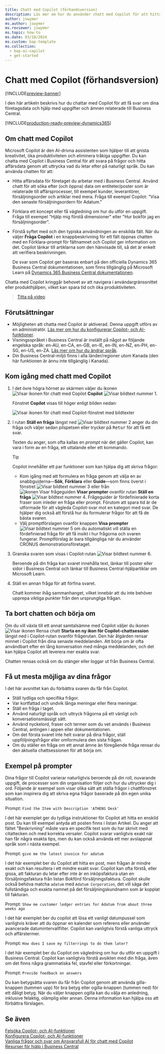```yaml
---
title: Chatt med Copilot (förhandsversion)
description: Läs mer om hur du använder chatt med Copilot för att hitta data och få hjälp i Business Central.
author: jswymer
ms.author: jswymer
ms.reviewer: jswymer
ms.topic: how-to
ms.date: 03/18/2024
ms.custom: bap-template
ms.collection:
  - bap-ai-copilot
  - get-started
---
```


# Chatt med Copilot (förhandsversion)

[!INCLUDE[preview-banner](includes/preview-banner.md)]

I den här artikeln beskrivs hur du chattar med Copilot för att få svar om dina företagsdata och hjälp med uppgifter och ämnen relaterade till Business Central.

[!INCLUDE[production-ready-preview-dynamics365](includes/production-ready-preview-dynamics365.md)]

## Om chatt med Copilot

Microsoft Copilot är den AI-drivna assistenten som hjälper till att gnista kreativitet, öka produktiviteten och eliminera tråkiga uppgifter. Du kan chatta med Copilot i Business Central för att svara på frågor och hitta affärsdata genom att uttrycka vad du letar efter på naturligt språk. Du kan använda chatten för att:

- Hitta affärsdata för företaget du arbetar med i Business Central. Använd chatt för att söka efter (och öppna) data om entiteter/poster som är relaterade till affärsprocesser, till exempel kunder, leverantörer, försäljningsorder och artiklar med mera. Fråga till exempel Copilot: "Visa den senaste försäljningsordern för Adatum."
- Förklara ett koncept eller få vägledning om hur du utför en uppgift. Fråga till exempel "Hjälp mig förstå dimensioner" eller "Hur bokför jag en försäljningsorder".
- Förstå syftet med och den typiska användningen av enskilda fält. När du väljer **Fråga Copilot** i en knappbeskrivning för ett fält öppnas chatten med en Förklara-prompt för fältnamnet och Copilot ger information om det. Copilot länkar till artiklarna som den hänvisade till, så det är enkelt att verifiera beskrivningen.

  De svar som Copilot ger baseras enbart på den officiella Dynamics 365 Business Central dokumentationen, som finns tillgänglig på Microsoft Learn på [Dynamics 365 Business Central dokumentationen](/dynamics365/business-central/).

Chatta med Copilot kringgår behovet av att navigera i användargränssnittet eller produkthjälpen, vilket kan spara tid och öka produktiviteten.
  
> [Titta på video](https://go.microsoft.com/fwlink/?linkid=2250609)

## Förutsättningar

- Möjligheten att chatta med Copilot är aktiverad. Denna uppgift utförs av en administratör. [Läs mer om hur du konfigurerar Copilot- och AI-funktioner](enable-ai.md).
- Visningsspråket i Business Central är inställt på något av följande engelska språk: en-AU, en-CA, en-GB, en-IE, en-IN, en-NZ, en-PH, en-SG, en-US, en-ZA. [Läs mer om hur du ändrar språk](ui-change-basic-settings.md#language).
- Din Business Central-miljö finns i alla länder/regioner utom Kanada (den här funktionen är ännu inte tillgänglig i Kanada).

## Kom igång med chatt med Copilot

1. I det övre högra hörnet av skärmen väljer du ikonen ![Visar ikonen för chatt med Copilot](media/chat-copilot-icon.png) **Copilot** ![Visar bildtext nummer 1](media/callout-number-1.svg).

   Fönstret **Copilot** visas till höger enligt bilden nedan:

    ![Visar ikonen för chatt med Copilot-fönstret med bildtexter](media/chat-with-copilot-pane.svg)

1. I rutan **Ställ en fråga** längst ned ![Visar bildtext nummer 2](media/callout-number-2.svg) anger du din fråga och väljer sedan pilspetsen eller trycker på <kbd>Retur</kbd> för att få ett svar.

   Texten du anger, som ofta kallas en *prompt* när det gäller Copilot, kan vara i form av en fråga, ett uttalande eller ett kommando.

   > [!TIP]
   > Copilot innehåller ett par funktioner som kan hjälpa dig att skriva frågor:
   > - Kom igång med att formulera en fråga genom att välja en av snabbguiderna&mdash;**Sök**, **Förklara** eller **Guide**&mdash;som finns överst i fönstret ![Visar bildtext nummer 3](media/callout-number-3.svg) eller från ![ikonen Visar frågeguiden](media/prompt-guide-icon.png) **Visar prompter** ovanför rutan **Ställ en fråga** ![Visar bildtext nummer 4](media/callout-number-4.svg). Frågeguider är fördefinierade korta fraser som inleder en fråga eller prompt. Förutom att spara tid är de utformade för att vägleda Copilot-svar mot en kategori med svar. De hjälper dig också att förstå hur du formulerar frågor för att få de bästa svaren.
   > - Välj promptförslagen ovanför knappen **Visa prompter** ![Visar bildtext nummer 5](media/callout-number-5.svg) om du automatiskt vill ställa en fördefinierad fråga för att få insikt i hur frågorna och svaren fungerar. Promptförslag är bara tillgängliga när du använder CRONUS demonstrationsföretaget.

1. Granska svaren som visas i Copilot-rutan ![Visar bildtext nummer 6](media/callout-number-6.svg).

   Beroende på din fråga kan svaret innehålla text, länkar till poster eller sidor i Business Central och länkar till Business Central-hjälpartiklar om Microsoft Learn.

1. Ställ en annan fråga för att förfina svaret.

   Chatt kommer ihåg sammanhanget, vilket innebär att du inte behöver upprepa viktiga punkter från den ursprungliga frågan.

## Ta bort chatten och börja om

Om du vill växla till ett annat samtalsämne med Copilot väljer du ikonen ![Visar ikonen Rensa chatt](media/clear-chat-icon.png) **Starta en ny ikon för Copilot-chattsession** längst ned i Copilot-rutan ovanför frågerutan. Den här åtgärden rensar minnet i Copilot från dina senaste meddelanden. Att börja om är ofta användbart efter en lång konversation med många meddelanden, och det kan hjälpa Copilot att leverera mer exakta svar.

Chatten rensas också om du stänger eller loggar ut från Business Central.

## <a name="tips"></a>Få ut mesta möjliga av dina frågor

I det här avsnittet kan du förbättra svaren du får från Copilot.

- Ställ tydliga och specifika frågor.
- Var kortfattad och undvik långa meningar eller flera meningar.
- Ställ en fråga i taget. <!--Avoid asking about multiple questions in one message.-->
- Använd naturligt språk och uttryck frågorna på ett vänligt och konversationsmässigt sätt.
- Använd nyckelord, fraser och termer som du vet används i Business Central, antingen i appen eller dokumentationen.
- Om det första svaret inte helt svarar på dina frågor, ställ uppföljningsfrågor eller omformulera den sista frågan.
- Om du ställer en fråga om ett annat ämne än föregående fråga rensar du den aktuella chattsessionen för att börja om.

## Exempel på prompter

Dina frågor till Copilot varierar naturligtvis beroende på din roll, nuvarande uppgift, de processer som din organisation följer och hur du uttrycker dig i ord. Följande är exempel som visar olika sätt att ställa frågor i chattfönstret som kan inspirera dig att skriva egna frågor baserade på din egen unika situation.

Prompt: `Find the Item with Description 'ATHENS Desk'`

I det här exemplet ger du tydliga instruktioner för Copilot att hitta en enskild post. Du kan till exempel antyda att posten finns i listan Artikel. Du anger att fältet "Beskrivning" måste vara en specifik text som du har skrivit med citattecken och med korrekta versaler. Copilot svarar vanligtvis exakt när han får några exakta tips, men du kan också använda ett mer avslappnat språk som i nästa exempel.

Prompt: `give me the latest invoice for adatum`

I det här exemplet ber du Copilot att hitta en post, men frågan är mindre exakt och kan resultera i ett mindre exakt svar. Copilot kan ofta förstå, eller gissa, att fakturan du letar efter inte är en inköpsfaktura utan en försäljningsfaktura från listan Bokförd försäljningsfaktura. Copilot skulle också behöva matcha `adatum` med `Adatum Corporation`, det vill säga det fullständiga och exakta namnet på det försäljningskundnamn som är kopplat till fakturan.

Prompt: `Show me customer ledger entries for Adatum from about three weeks ago`

I det här exemplet ber du copilot att lösa ett vanligt datumpussel som vanligtvis kräver att du öppnar en kalender som referens eller använder avancerade datumintervallfilter. Copilot kan vanligtvis förstå vanliga uttryck och affärstermer.

Prompt: `How does I save my filterrings to do them later?`

I det här exemplet ber du Copilot om vägledning om hur du utför en uppgift i Business Central. Copilot kan vanligtvis förstå avsikten med din fråga, även om det finns några grammatiska fel, stavfel eller förkortningar.

Prompt: `Provide feedback on answers`

Du kan betygsätta svaren du får från Copilot genom att använda gilla-knappen (tummen upp) för bra betyg eller ogilla-knappen (tummen ned) för ett dåligt betyg. När du väljer knappen ogilla kan du välja en anledning, inklusive felaktig, olämplig eller annan. Denna information kan hjälpa oss att förbättra förslagen.

<!--
1. If you want help getting you're question started, select the prompts either from the **Find**, **Explain**, or **Guide** buttons at the top of the Coplit pane or use the **View Prompts** menu above **Ask a question** box at the bottom.

   Prompts are predefined short phrases that start a question. Apart from saving you time, they're designed to target responses to specific categories. They also help you undestand how you can phrase questions to get the responses.-->
## Se även

[Felsöka Copilot- och AI-funktioner](ai-copilot-troubleshooting.md)  
[Konfigurera Copilot- och AI-funktioner](enable-ai.md)  
[Vanliga frågor och svar om Ansvarsfull AI för chatt med Copilot](faqs-chat-with-copilot.md)  
[Resurser för hjälp i Business Central](product-help-and-support.md)  
